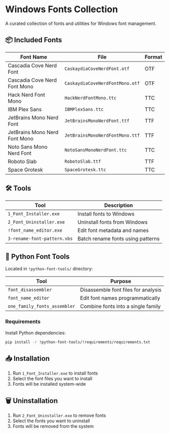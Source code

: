 # Windows Fonts Collection

A curated collection of fonts and utilities for Windows font management.

## 📦 Included Fonts

| Font Name | File | Format |
|-----------|------|--------|
| Cascadia Cove Nerd Font | `CaskaydiaCoveNerdFont.otf` | OTF |
| Cascadia Cove Nerd Font Mono | `CaskaydiaCoveNerdFontMono.otf` | OTF |
| Hack Nerd Font Mono | `HackNerdFontMono.ttc` | TTC |
| IBM Plex Sans | `IBMPlexSans.ttc` | TTC |
| JetBrains Mono Nerd Font | `JetBrainsMonoNerdFont.ttf` | TTF |
| JetBrains Mono Nerd Font Mono | `JetBrainsMonoNerdFontMono.ttf` | TTF |
| Noto Sans Mono Nerd Font | `NotoSansMonoNerdFont.ttc` | TTC |
| Roboto Slab | `RobotoSlab.ttf` | TTF |
| Space Grotesk | `SpaceGrotesk.ttc` | TTC |

## 🛠️ Tools

| Tool | Description |
|------|-------------|
| `1_Font_Installer.exe` | Install fonts to Windows |
| `2_Font_Uninstaller.exe` | Uninstall fonts from Windows |
| `!font_name_editor.exe` | Edit font metadata and names |
| `3-rename-font-pattern.vbs` | Batch rename fonts using patterns |

## 🐍 Python Font Tools

Located in `!python-font-tools/` directory:

| Tool | Purpose |
|------|---------|
| `font_disassembler` | Disassemble font files for analysis |
| `font_name_editor` | Edit font names programmatically |
| `one_family_fonts_assembler` | Combine fonts into a single family |

### Requirements

Install Python dependencies:

```bash
pip install -r !python-font-tools/!requirements/requirements.txt
```

## 📥 Installation

1. Run `1_Font_Installer.exe` to install fonts
2. Select the font files you want to install
3. Fonts will be installed system-wide

## 🗑️ Uninstallation

1. Run `2_Font_Uninstaller.exe` to remove fonts
2. Select the fonts you want to uninstall
3. Fonts will be removed from the system

